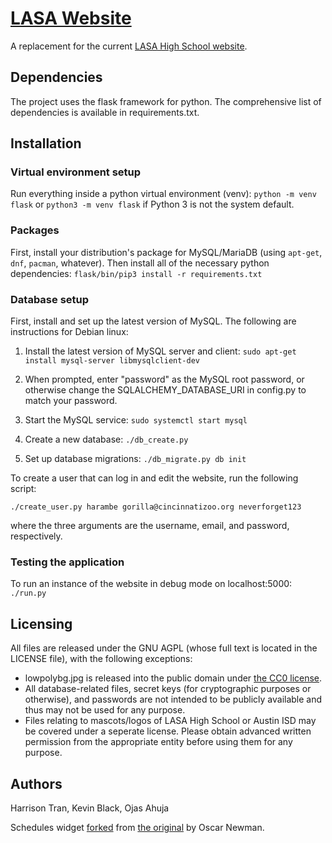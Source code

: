 # [LASA Website](http://lasa.us)
A replacement for the current [LASA High School
website](http://www.lasahighschool.com).

## Dependencies
The project uses the flask framework for python. The comprehensive
list of dependencies is available in requirements.txt.

## Installation
### Virtual environment setup

Run everything inside a python virtual environment (venv):  `python -m
venv flask` or `python3 -m venv flask` if Python 3 is not the system default. 

### Packages
First, install your distribution's package for MySQL/MariaDB (using `apt-get`, `dnf`, `pacman`, whatever). Then install all of the necessary python dependencies: `flask/bin/pip3 install -r
requirements.txt`

### Database setup
First, install and set up the latest version of MySQL. The following are instructions for Debian linux:

1. Install the latest version of MySQL server and client: `sudo apt-get install mysql-server libmysqlclient-dev`

2. When prompted, enter "password" as the MySQL root password, or otherwise change the SQLALCHEMY\_DATABASE\_URI in config.py to match your password.

3. Start the MySQL service: `sudo systemctl start mysql`

4. Create a new database: `./db_create.py`

5. Set up database migrations: `./db_migrate.py db init`

To create a user that can log in and edit the website, run the following script:

`./create_user.py harambe gorilla@cincinnatizoo.org neverforget123`

where the three arguments are the username, email, and password, respectively.

### Testing the application

To run an instance of the website in debug mode on localhost:5000: `./run.py`

## Licensing
All files are released under the GNU AGPL (whose full text is located
in the LICENSE file), with the following exceptions:
- lowpolybg.jpg is released into the public domain under [the CC0
license](https://creativecommons.org/publicdomain/zero/1.0/).
- All database-related files, secret keys (for cryptographic purposes or
otherwise), and passwords are not intended to be publicly available
and thus may not be used for any purpose.
- Files relating to mascots/logos of LASA High School or Austin ISD
may be covered under a seperate license. Please obtain advanced
written permission from the appropriate entity before using them for
any purpose.

## Authors
Harrison Tran, Kevin Black, Ojas Ahuja

Schedules widget [forked](https://github.com/lasa/schedules-widget) from [the original](https://github.com/oscarnewman/schedules-widget) by Oscar Newman.
